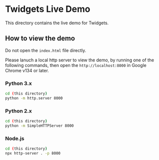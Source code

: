 # Twidgets Live Demo

This directory contains the live demo for Twidgets.

## How to view the demo

Do not open the `index.html` file directly.

Please lanuch a local http server to view the demo, by running one of the following commands, then open the `http://localhost:8000` in Google Chrome v134 or later.

### Python 3.x

```bash
cd (this directory)
python -m http.server 8000
```

### Python 2.x

```bash
cd (this directory)
python -m SimpleHTTPServer 8000
```

### Node.js

```bash
cd (this directory)
npx http-server . -p 8000
```

